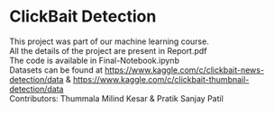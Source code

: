# ClickBait Detection <br>
This project was part of our machine learning course. <br>
All the details of the project are present in Report.pdf <br>
The code is available in Final-Notebook.ipynb <br>
Datasets can be found at https://www.kaggle.com/c/clickbait-news-detection/data & https://www.kaggle.com/c/clickbait-thumbnail-detection/data <br>
Contributors: Thummala Milind Kesar & Pratik Sanjay Patil
